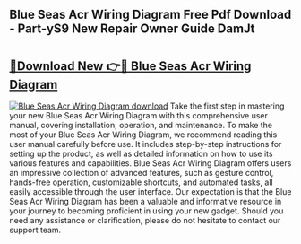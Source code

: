 ## Blue Seas Acr Wiring Diagram Free Pdf Download - Part-yS9 New Repair Owner Guide DamJt

# <h2><a href="http://dflxe2t.blite.top/?on=Blue+Seas+Acr+Wiring+Diagram">🔗Download New 👉🔴 Blue Seas Acr Wiring Diagram</a></h2>

[![Blue Seas Acr Wiring Diagram download](https://i.imgur.com/lujVjoI.png)](http://dflxe2t.blite.top/?on=Blue+Seas+Acr+Wiring+Diagram)
Take the first step in mastering your new Blue Seas Acr Wiring Diagram with this comprehensive user manual, covering installation, operation, and maintenance. To make the most of your Blue Seas Acr Wiring Diagram, we recommend reading this user manual carefully before use. It includes step-by-step instructions for setting up the product, as well as detailed information on how to use its various features and capabilities. Blue Seas Acr Wiring Diagram offers users an impressive collection of advanced features, such as gesture control, hands-free operation, customizable shortcuts, and automated tasks, all easily accessible through the user interface. Our expectation is that the Blue Seas Acr Wiring Diagram has been a valuable and informative resource in your journey to becoming proficient in using your new gadget. Should you need any assistance or clarification, please do not hesitate to contact our support team.
